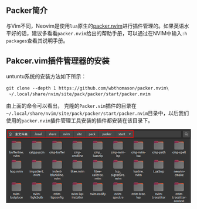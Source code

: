 
## Packer简介

与Vim不同，Neovim是使用`lua`原生的[packer.nvim](https://github.com/wbthomason/packer.nvim)进行插件管理的。如果英语水平好的话，建议多看看`packer.nvim`给出的帮助手册，可以通过在NVIM中输入`:h packages`查看其说明手册。


## Pakcer.vim插件管理器的安装

untuntu系统的安装方法如下所示：

```
git clone --depth 1 https://github.com/wbthomason/packer.nvim\
 ~/.local/share/nvim/site/pack/packer/start/packer.nvim
```

由上面的命令可以看出，
克隆的`Packer.vim`插件的目录在`~/.local/share/nvim/site/pack/packer/start/packer.nvim`目录中，以后我们使用的`packer.nvim`插件管理工具安装的插件都安装在该目录下。

<div align=center><img src="../../../../assets/Noevim/packer.vim插件安装目录.png"></div>


